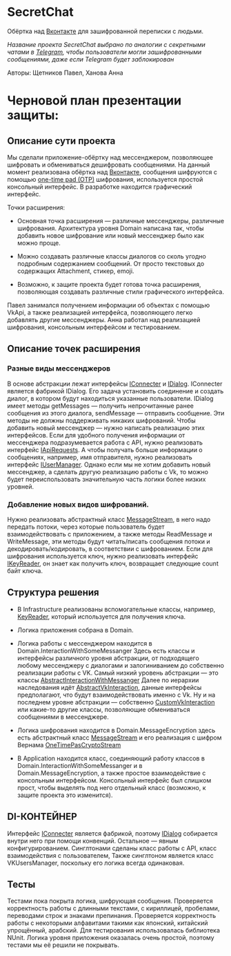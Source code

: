 # SecretChat
Обёртка над [Вконтакте](https://vk.com/) для зашифрованной переписки с людьми.

_Название проекта SecretChat выбрано по аналогии с секретными чатами в [Telegram](https://tlgrm.ru/), чтобы пользователи могли зашифрованными сообщениями, даже если Telegram будет заблокирован_

Авторы: Щетников Павел, Ханова Анна

# Черновой план презентации защиты:

## Описание сути проекта
Мы сделали приложение-обёртку над мессенджером, позволяющее шифровать и обмениваться дешифровать сообщениями.
На данный момент реализована обёртка над [Вконтакте](https://vk.com/), сообщения шифруются с помощью [one-time pad (OTP)](https://en.wikipedia.org/wiki/One-time_pad) шифрования, используется простой консольный интерфейс.
В разработке находится графический интерфейс.

Точки расширения:
- Основная точка расширения — различные мессенджеры, различные шифрования.
Архитектура уровня Domain написана так, чтобы добавить новое шифрование или новый мессенджер было как можно проще.

- Можно создавать различные классы диалогов со сколь угодно подробным содержанием сообщений. От просто текстовых до содержащих Attachment, стикер, emoji.

- Возможно, к защите проекта будет готова точка расширения, позволяющая создавать различные стили графического интерфейса.

Павел занимался получением информации об объектах с помощью VkApi, а также реализацией интерфейса, позволяющего легко добавлять другие мессенджеры. Анна работал над реализацией шифрования, консольным интерфейсом и тестированием.

## Описание точек расширения
### Разные виды мессенджеров
В основе абстракции лежат интерфейсы [IConnecter](https://github.com/Avel7884/SecretChat/blob/master/SecretChat/Domain/InteractionWithSomeMessanger/AbstractInteractionWithMessanger/IConnecter.cs) и [IDialog](https://github.com/Avel7884/SecretChat/blob/master/SecretChat/Domain/InteractionWithSomeMessanger/AbstractInteractionWithMessanger/IDialog.cs). IConnecter является фабрикой IDialog. Его задача установить соединение и создать диалог, в котором будут находиться указанные пользователи. IDialog имеет методы getMessages — получить непрочитанные ранее сообщения из этого диалога, sendMessage — отправить сообщение. Эти методы не должны поддерживать никаких шифрований.
Чтобы добавить новый мессенджер — нужно написать реализацию этих интерфейсов.
Если для удобного получения информации от мессенджера подразумевается работа с API, нужно реализовать интерфейс [IApiRequests](https://github.com/Avel7884/SecretChat/blob/master/SecretChat/Domain/InteractionWithSomeMessanger/AbstractInteractionWithMessanger/IApiRequests.cs). А чтобы получать больше информации о сообщениях, например, имя отправителя, нужно реализовать интерфейс [IUserManager](https://github.com/Avel7884/SecretChat/blob/master/SecretChat/Domain/InteractionWithSomeMessanger/AbstractInteractionWithMessanger/IUsersManager.cs).
Однако если мы не хотим добавить новый мессенджер, а сделать другую реализацию работы с Vk, то можно будет переиспользовать значительную часть логики более низких уровней.

### Добавление новых видов шифрований.
Нужно реализовать абстрактный класс [MessageStream](https://github.com/Avel7884/SecretChat/blob/master/SecretChat/Domain/MessageEncryption/IMessageStream.cs), в него надо передать потоки, через которые пользователь будет взаимодействовать с приложением, а также методы ReadMessage и WriteMessage, эти методы будут читать/писать сообщения потоки и декодировать/кодировать, в соответствии с шифрованием.
Если для шифрования используется ключ, нужно реализовать интерфейс [IKeyReader](https://github.com/Avel7884/SecretChat/blob/master/SecretChat/Infrastructure/IKeyReader.cs), он знает как получить ключ, возвращает следующие count байт ключа. 
  
## Структура решения

  - В Infrastructure реализованы вспомогательные классы, например, [KeyReader](https://github.com/Avel7884/SecretChat/blob/master/SecretChat/Infrastructure/FileKeyReader.cs), который используется для получения ключа.

  - Логика приложения собрана в Domain. 
  - Логика работы с мессенджером находится в Domain.InteractionWithSomeMessanger
  Здесь есть классы и интерфейсы различного уровня абстракции,
   от подходящего любому мессенджеру с диалогами и залогиниванием до собственно реализации работы с VK.
  Самый низкий уровень абстракции — это классы [AbstractInteractionWithMessanger](https://github.com/Avel7884/SecretChat/tree/master/SecretChat/Domain/InteractionWithSomeMessanger/AbstractInteractionWithMessanger)
  Далее по иерархии наследования идёт [AbstractVkInteraction](https://github.com/Avel7884/SecretChat/tree/master/SecretChat/Domain/InteractionWithSomeMessanger/InteractionWithVk/AbstractVkInteraction), данные интерфейсы предполагают, что будут взаимодействовать именно с Vk.
  Ну и на последнем уровне абстракции — собственно [CustomVkInteraction](https://github.com/Avel7884/SecretChat/tree/master/SecretChat/Domain/InteractionWithSomeMessanger/InteractionWithVk/CustomVkInteraction) или какие-то другие классы, позволяющие обмениваться сообщениями в мессенджере.

  - Логика шифрования находится в Domain.MessageEncryption здесь есть абстрактный класс [MessageStream](https://github.com/Avel7884/SecretChat/blob/master/SecretChat/Domain/MessageEncryption/MessageStream.cs) и его реализация с шифром Вернама [OneTimePasCryptoStream](https://github.com/Avel7884/SecretChat/blob/master/SecretChat/Domain/MessageEncryption/OneTimePasCryptoStream.cs)
  
  - В Application находится класс, соединяющий работу классов в Domain.InteractionWithSomeMessanger и в Domain.MessageEncryption, а также простое взаимодействие с консольным интерфейсом. Консольный интерфейс был слишком прост, чтобы выделять под него отдельный класс (возможно, к защите проекта это изменится).
  
## DI-КОНТЕЙНЕР
Интерфейс [IConnecter](https://github.com/Avel7884/SecretChat/blob/master/SecretChat/Domain/InteractionWithSomeMessanger/AbstractInteractionWithMessanger/IConnecter.cs) является фабрикой, поэтому [IDialog](https://github.com/Avel7884/SecretChat/blob/master/SecretChat/Domain/InteractionWithSomeMessanger/AbstractInteractionWithMessanger/IDialog.cs) собирается внутри него при помощи конвенций.
Остальное — явным конфигурированием.
Синглтонами сделаны класс работы с API, класс взаимодействия с пользователем, 
Также синглтоном является класс VKUsersManager, поскольку его логика всегда одинаковая.

## Тесты
Тестами пока покрыта логика, шифрующая сообщения.
Проверяется корректность работы с длинными текстами, с кириллицей, пробелами, переводами строк и знаками препинания. Проверяется корректность работы с некоторыми алфавитами такими как японский, китайский упрощённый, арабский.
Для тестирования использовалась библиотека NUnit.
Логика уровня приложения оказалась очень простой, поэтому тестами мы её решили не покрывать.
